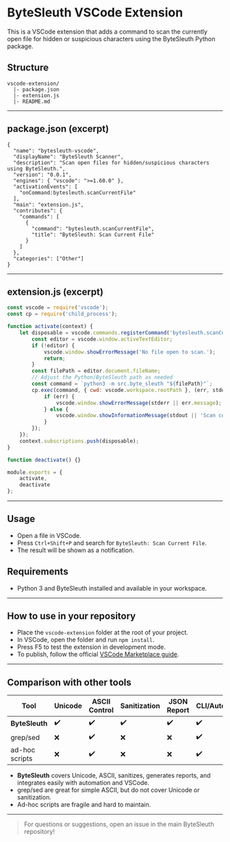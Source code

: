 # ByteSleuth VSCode Extension

This is a VSCode extension that adds a command to scan the currently open file for hidden or suspicious characters using the ByteSleuth Python package.

## Structure

```
vscode-extension/
  |- package.json
  |- extension.js
  |- README.md
```

---

## package.json (excerpt)

```
{
  "name": "bytesleuth-vscode",
  "displayName": "ByteSleuth Scanner",
  "description": "Scan open files for hidden/suspicious characters using ByteSleuth.",
  "version": "0.0.1",
  "engines": { "vscode": ">=1.60.0" },
  "activationEvents": [
    "onCommand:bytesleuth.scanCurrentFile"
  ],
  "main": "extension.js",
  "contributes": {
    "commands": [
      {
        "command": "bytesleuth.scanCurrentFile",
        "title": "ByteSleuth: Scan Current File"
      }
    ]
  },
  "categories": ["Other"]
}
```

---

## extension.js (excerpt)

```js
const vscode = require('vscode');
const cp = require('child_process');

function activate(context) {
    let disposable = vscode.commands.registerCommand('bytesleuth.scanCurrentFile', function () {
        const editor = vscode.window.activeTextEditor;
        if (!editor) {
            vscode.window.showErrorMessage('No file open to scan.');
            return;
        }
        const filePath = editor.document.fileName;
        // Adjust the Python/ByteSleuth path as needed
        const command = `python3 -m src.byte_sleuth "${filePath}"`;
        cp.exec(command, { cwd: vscode.workspace.rootPath }, (err, stdout, stderr) => {
            if (err) {
                vscode.window.showErrorMessage(stderr || err.message);
            } else {
                vscode.window.showInformationMessage(stdout || 'Scan complete.');
            }
        });
    });
    context.subscriptions.push(disposable);
}

function deactivate() {}

module.exports = {
    activate,
    deactivate
};
```

---

## Usage
- Open a file in VSCode.
- Press `Ctrl+Shift+P` and search for `ByteSleuth: Scan Current File`.
- The result will be shown as a notification.

## Requirements
- Python 3 and ByteSleuth installed and available in your workspace.

---

## How to use in your repository
- Place the `vscode-extension` folder at the root of your project.
- In VSCode, open the folder and run `npm install`.
- Press F5 to test the extension in development mode.
- To publish, follow the official [VSCode Marketplace guide](https://code.visualstudio.com/api/working-with-extensions/publishing-extension).

---

## Comparison with other tools

| Tool           | Unicode | ASCII Control | Sanitization | JSON Report | CLI/Automation | VSCode Integration |
|----------------|---------|--------------|--------------|-------------|----------------|-------------------|
| **ByteSleuth** |   ✔️    |      ✔️      |     ✔️       |     ✔️      |      ✔️        |        ✔️         |
| grep/sed       |   ❌    |      ✔️      |     ❌       |     ❌      |      ✔️        |        ❌         |
| ad-hoc scripts |   ❌    |      ✔️      |     ❌       |     ❌      |      ✔️        |        ❌         |

- **ByteSleuth** covers Unicode, ASCII, sanitizes, generates reports, and integrates easily with automation and VSCode.
- grep/sed are great for simple ASCII, but do not cover Unicode or sanitization.
- Ad-hoc scripts are fragile and hard to maintain.

---

> For questions or suggestions, open an issue in the main ByteSleuth repository!
